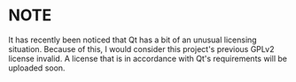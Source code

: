# NOTE

It has recently been noticed that Qt has a bit of an unusual licensing situation.
Because of this, I would consider this project's previous GPLv2 license invalid.
A license that is in accordance with Qt's requirements will be uploaded soon.
